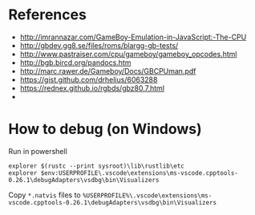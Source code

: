 # References

- http://imrannazar.com/GameBoy-Emulation-in-JavaScript:-The-CPU
- http://gbdev.gg8.se/files/roms/blargg-gb-tests/
- http://www.pastraiser.com/cpu/gameboy/gameboy_opcodes.html
- http://bgb.bircd.org/pandocs.htm
- http://marc.rawer.de/Gameboy/Docs/GBCPUman.pdf
- https://gist.github.com/drhelius/6063288
- https://rednex.github.io/rgbds/gbz80.7.html
- 

# How to debug (on Windows)

Run in powershell

```
explorer $(rustc --print sysroot)\lib\rustlib\etc
explorer $env:USERPROFILE\.vscode\extensions\ms-vscode.cpptools-0.26.1\debugAdapters\vsdbg\bin\Visualizers
```

Copy `*.natvis` files to `%USERPROFILE%\.vscode\extensions\ms-vscode.cpptools-0.26.1\debugAdapters\vsdbg\bin\Visualizers`
